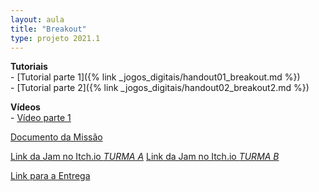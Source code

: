 ```yaml
---
layout: aula
title: "Breakout"
type: projeto 2021.1
---
```


**Tutoriais**  
    - [Tutorial parte 1]({% link _jogos_digitais/handout01_breakout.md %})  
    - [Tutorial parte 2]({% link _jogos_digitais/handout02_breakout2.md %})

**Vídeos**  
    - [Vídeo parte 1](https://youtu.be/sGeG7neteEs)

[Documento da Missão](https://docs.google.com/document/d/e/2PACX-1vT9RY9MxAx_Iu_hdiGdd5xm53OfGOdAbopDQ-uLS7b67eNqSi0Gseh7PCkUIJ73quN3HiVryEfXyKcJ/pub?embedded=true)


 
[Link da Jam no Itch.io *TURMA A*](https://itch.io/jam/20211-breakout-a)
[Link da Jam no Itch.io *TURMA B*](https://itch.io/jam/20211-breakout-b)

[Link para a Entrega](https://forms.gle/UTR2SPDkxqnutTku8)

